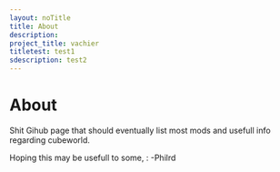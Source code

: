 ```yaml
---
layout: noTitle
title: About
description:
project_title: vachier
titletest: test1
sdescription: test2
---
```


# About

Shit Gihub page that should eventually list most mods and usefull info regarding cubeworld.

Hoping this may be usefull to some,
: -Philrd

